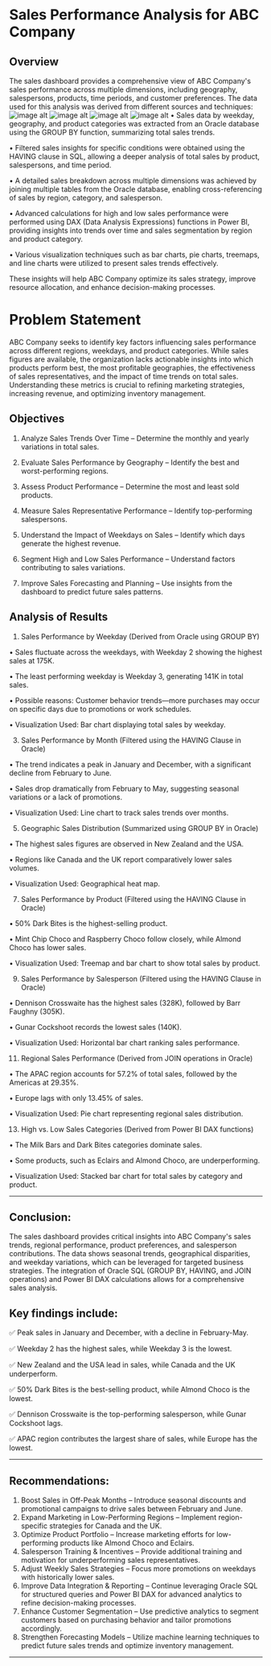 # Sales Performance Analysis for ABC Company
## Overview

The sales dashboard provides a comprehensive view of ABC Company's sales performance across multiple dimensions, including geography, salespersons, products, time periods, and customer preferences. The data used for this analysis was derived from different sources and techniques:
![image alt](https://github.com/Maximus-247/Sales-Dashboard/blob/main/GroupBY.png?raw=true)
![image alt](https://github.com/Maximus-247/Sales-Dashboard/blob/main/Having.png?raw=true)
![image alt](https://github.com/Maximus-247/Sales-Dashboard/blob/a5f61ea1417dc76f851b1ff95071250aa58c50e4/Join.png)
![image alt](https://github.com/Maximus-247/Sales-Dashboard/blob/67bbb5769755737c8e8db831729f4809041221be/DAX.png)
•	Sales data by weekday, geography, and product categories was extracted from an Oracle database using the GROUP BY function, summarizing total sales trends.

•	Filtered sales insights for specific conditions were obtained using the HAVING clause in SQL, allowing a deeper analysis of total sales by product, salespersons, and time period.

•	A detailed sales breakdown across multiple dimensions was achieved by joining multiple tables from the Oracle database, enabling cross-referencing of sales by region, category, and salesperson.

•	Advanced calculations for high and low sales performance were performed using DAX (Data Analysis Expressions) functions in Power BI, providing insights into trends over time and sales segmentation by region and product category.

•	Various visualization techniques such as bar charts, pie charts, treemaps, and line charts were utilized to present sales trends effectively.

These insights will help ABC Company optimize its sales strategy, improve resource allocation, and enhance decision-making processes.

# Problem Statement

ABC Company seeks to identify key factors influencing sales performance across different regions, weekdays, and product categories. While sales figures are available, the organization lacks actionable insights into which products perform best, the most profitable geographies, the effectiveness of sales representatives, and the impact of time trends on total sales. Understanding these metrics is crucial to refining marketing strategies, increasing revenue, and optimizing inventory management.

## Objectives
1.	Analyze Sales Trends Over Time – Determine the monthly and yearly variations in total sales.
  
2.	Evaluate Sales Performance by Geography – Identify the best and worst-performing regions.
  
3.	Assess Product Performance – Determine the most and least sold products.
   
4.	Measure Sales Representative Performance – Identify top-performing salespersons.
   
5.	Understand the Impact of Weekdays on Sales – Identify which days generate the highest revenue.
    
6.	Segment High and Low Sales Performance – Understand factors contributing to sales variations.
    
7.	Improve Sales Forecasting and Planning – Use insights from the dashboard to predict future sales patterns.

 ## Analysis of Results
1. Sales Performance by Weekday (Derived from Oracle using GROUP BY)
   
•	Sales fluctuate across the weekdays, with Weekday 2 showing the highest sales at 175K.

•	The least performing weekday is Weekday 3, generating 141K in total sales.

•	Possible reasons: Customer behavior trends—more purchases may occur on specific days due to promotions or work schedules.

•	Visualization Used: Bar chart displaying total sales by weekday.


3. Sales Performance by Month (Filtered using the HAVING Clause in Oracle)
   
•	The trend indicates a peak in January and December, with a significant decline from February to June.

•	Sales drop dramatically from February to May, suggesting seasonal variations or a lack of promotions.

•	Visualization Used: Line chart to track sales trends over months.


5. Geographic Sales Distribution (Summarized using GROUP BY in Oracle)
   
•	The highest sales figures are observed in New Zealand and the USA.

•	Regions like Canada and the UK report comparatively lower sales volumes.

•	Visualization Used: Geographical heat map.

7. Sales Performance by Product (Filtered using the HAVING Clause in Oracle)
   
•	50% Dark Bites is the highest-selling product.

•	Mint Chip Choco and Raspberry Choco follow closely, while Almond Choco has lower sales.

•	Visualization Used: Treemap and bar chart to show total sales by product.

9. Sales Performance by Salesperson (Filtered using the HAVING Clause in Oracle)
    
•	Dennison Crosswaite has the highest sales (328K), followed by Barr Faughny (305K).

•	Gunar Cockshoot records the lowest sales (140K).

•	Visualization Used: Horizontal bar chart ranking sales performance.


11. Regional Sales Performance (Derived from JOIN operations in Oracle)
    
•	The APAC region accounts for 57.2% of total sales, followed by the Americas at 29.35%.

•	Europe lags with only 13.45% of sales.

•	Visualization Used: Pie chart representing regional sales distribution.


13. High vs. Low Sales Categories (Derived from Power BI DAX functions)
    
•	The Milk Bars and Dark Bites categories dominate sales.

•	Some products, such as Eclairs and Almond Choco, are underperforming.

•	Visualization Used: Stacked bar chart for total sales by category and product.

________________________________________
## Conclusion:
The sales dashboard provides critical insights into ABC Company's sales trends, regional performance, product preferences, and salesperson contributions. The data shows seasonal trends, geographical disparities, and weekday variations, which can be leveraged for targeted business strategies. The integration of Oracle SQL (GROUP BY, HAVING, and JOIN operations) and Power BI DAX calculations allows for a comprehensive sales analysis.
## Key findings include:
✅ Peak sales in January and December, with a decline in February-May.

✅ Weekday 2 has the highest sales, while Weekday 3 is the lowest.

✅ New Zealand and the USA lead in sales, while Canada and the UK underperform.

✅ 50% Dark Bites is the best-selling product, while Almond Choco is the lowest.

✅ Dennison Crosswaite is the top-performing salesperson, while Gunar Cockshoot lags.

✅ APAC region contributes the largest share of sales, while Europe has the lowest.
________________________________________
## Recommendations:
1.	Boost Sales in Off-Peak Months – Introduce seasonal discounts and promotional campaigns to drive sales between February and June.
2.	Expand Marketing in Low-Performing Regions – Implement region-specific strategies for Canada and the UK.
3.	Optimize Product Portfolio – Increase marketing efforts for low-performing products like Almond Choco and Eclairs.
4.	Salesperson Training & Incentives – Provide additional training and motivation for underperforming sales representatives.
5.	Adjust Weekly Sales Strategies – Focus more promotions on weekdays with historically lower sales.
6.	Improve Data Integration & Reporting – Continue leveraging Oracle SQL for structured queries and Power BI DAX for advanced analytics to refine decision-making processes.
7.	Enhance Customer Segmentation – Use predictive analytics to segment customers based on purchasing behavior and tailor promotions accordingly.
8.	Strengthen Forecasting Models – Utilize machine learning techniques to predict future sales trends and optimize inventory management.


________________________________________
